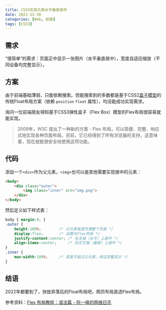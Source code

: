 ```yaml
---
title: CSS3实现元素水平垂直居中
date: 2021-12-30
categories: [Web, 前端]
tags: [CSS3]
---
```


## 需求

“很简单”的需求：页面正中显示一张图片（水平垂直居中），宽度自适应缩放（不同设备均完整显示）。

## 方案

由于前端基础薄弱，只能依赖搜索。但能搜索到的多数都是基于CSS2[盒子模型](https://www.w3.org/TR/CSS2/box.html)的传统Float布局方案（依赖 `position` `float` 属性），均没能成功实现需求。

询问一位前端朋友得知基于CSS3弹性盒子（Flex Box）模型的Flex布局很容易就能实现。

> 2009年，W3C 提出了一种新的方案 - Flex 布局，可以简便、完整、响应式地实现各种页面布局。目前，它已经得到了所有浏览器的支持，这意味着，现在就能很安全地使用这项功能。

## 代码

添加一个`<div>`作为父元素，`<img>`也可以是其他需要实现居中的元素：

```html
<body>
    <div class="outer">
        <img class="inner" src="img.png">
    </div>
</body>
```

然后定义如下样式表：

```css
body { margin:0; }
.outer {
    height:100%;		/* 父元素高度充满整个页面 */
    display:flex;		/* 设置为flex布局 */
    justify-content:center;	/* 在主轴（水平）上居中 */
    align-items:center;		/* 在交叉轴（垂直）上居中 */
}
.inner {
    max-width:100%;		/* 宽度不超过父元素，保证完整显示 */
}
```

## 结语

2022年都要到了，快放弃落后的Float布局吧，网页布局首选Flex布局。

参考资料：[Flex 布局教程：语法篇 - 阮一峰的网络日志](https://www.ruanyifeng.com/blog/2015/07/flex-grammar.html)
